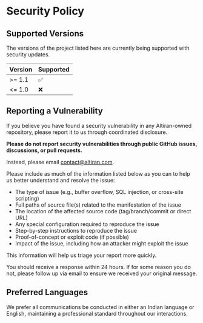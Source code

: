 # Security Policy

## Supported Versions

The versions of the project listed here are currently being supported with security updates.

| Version | Supported          |
|---------|--------------------|
| >= 1.1  | :white_check_mark: |
| <= 1.0  | :x:                |

## Reporting a Vulnerability

If you believe you have found a security vulnerability in any Altiran-owned repository, please report it to us
through coordinated disclosure.

**Please do not report security vulnerabilities through public GitHub issues, discussions, or pull requests.**

Instead, please email [contact@altiran.com](mailto:contact@altiran.com).

Please include as much of the information listed below as you can to help us better understand and resolve the issue:

* The type of issue (e.g., buffer overflow, SQL injection, or cross-site scripting)
* Full paths of source file(s) related to the manifestation of the issue
* The location of the affected source code (tag/branch/commit or direct URL)
* Any special configuration required to reproduce the issue
* Step-by-step instructions to reproduce the issue
* Proof-of-concept or exploit code (if possible)
* Impact of the issue, including how an attacker might exploit the issue

This information will help us triage your report more quickly.

You should receive a response within 24 hours. If for some reason you do not, please follow up via email to ensure we
received your original message.

## Preferred Languages

We prefer all communications be conducted in either an Indian language or English, maintaining a professional standard
throughout our interactions.
